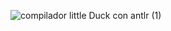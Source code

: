 
![compilador little Duck con antlr (1)](https://github.com/user-attachments/assets/34109763-3d40-4bc7-8e67-70f1cd4ebe3e)
